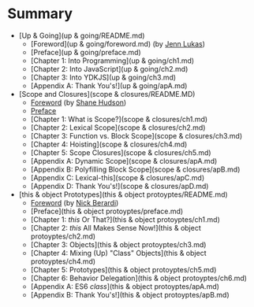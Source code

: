 # Summary

* [Up & Going](up & going/README.md)
  * [Foreword](up & going/foreword.md) (by [Jenn Lukas](http://jennlukas.com))
  * [Preface](up & going/preface.md)
  * [Chapter 1: Into Programming](up & going/ch1.md)
  * [Chapter 2: Into JavaScript](up & going/ch2.md)
  * [Chapter 3: Into YDKJS](up & going/ch3.md)
  * [Appendix A: Thank You's!](up & going/apA.md)
* [Scope and Closures](scope & closures/README.MD)
  * [Foreword](https://shanehudson.net/2014/06/03/foreword-dont-know-js/) (by [Shane Hudson](https://github.com/shanehudson))
  * [Preface](../preface.md)
  * [Chapter 1: What is Scope?](scope & closures/ch1.md)
  * [Chapter 2: Lexical Scope](scope & closures/ch2.md)
  * [Chapter 3: Function vs. Block Scope](scope & closures/ch3.md)
  * [Chapter 4: Hoisting](scope & closures/ch4.md)
  * [Chapter 5: Scope Closures](scope & closures/ch5.md)
  * [Appendix A: Dynamic Scope](scope & closures/apA.md)
  * [Appendix B: Polyfilling Block Scope](scope & closures/apB.md)
  * [Appendix C: Lexical-this](scope & closures/apC.md)
  * [Appendix D: Thank You's!](scope & closures/apD.md)
* [this & object Prototypes](this & object protoyptes/README.md)
  * [Foreword](foreword.md) (by [Nick Berardi](https://github.com/nberardi))
  * [Preface](this & object protoyptes/preface.md)
  * [Chapter 1: *this* Or That?](this & object protoyptes/ch1.md)
  * [Chapter 2: *this* All Makes Sense Now!](this & object protoyptes/ch2.md)
  * [Chapter 3: Objects](this & object protoyptes/ch3.md)
  * [Chapter 4: Mixing (Up) "Class" Objects](this & object protoyptes/ch4.md)
  * [Chapter 5: Prototypes](this & object protoyptes/ch5.md)
  * [Chapter 6: Behavior Delegation](this & object protoyptes/ch6.md)
  * [Appendix A: ES6 *class*](this & object protoyptes/apA.md)
  * [Appendix B: Thank You's!](this & object protoyptes/apB.md)